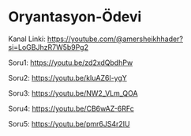 # Oryantasyon-Ödevi

Kanal Linki:
https://youtube.com/@amersheikhhader?si=LoGBJhzR7W5b9Pg2

Soru1:
https://youtu.be/zd2xdQbdhPw

Soru2:
https://youtu.be/kIuAZ6l-ygY

Soru3:
https://youtu.be/NW2_VLm_QOA

Soru4:
https://youtu.be/CB6wAZ-6RFc

Soru5:
https://youtu.be/pmr6JS4r2IU
